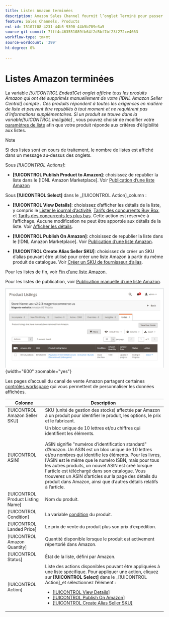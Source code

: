 ```yaml
---
title: Listes Amazon terminées
description: Amazon Sales Channel fournit l’onglet Terminé pour passer en revue les listes Amazon Marketplace terminées, qui peuvent être republiées lorsque vous le souhaitez.
feature: Sales Channels, Products
exl-id: 15107f08-4231-44b5-9390-44b5b709e3a5
source-git-commit: 7fff4c463551089fb64f2d5bf7bf23f272ce4663
workflow-type: tm+mt
source-wordcount: '399'
ht-degree: 0%

---
```


# Listes Amazon terminées

La variable _[!UICONTROL Ended]_Cet onglet affiche tous les produits Amazon qui ont été supprimés manuellement de votre [!DNL Amazon Seller Central] compte . Ces produits répondent à toutes les exigences en matière de liste et peuvent être republiés à tout moment et ne requièrent pas d’informations supplémentaires. Si un produit se trouve dans la variable_[!UICONTROL Ineligible]_ , vous pouvez choisir de modifier votre [paramètres de liste](./listing-settings.md) afin que votre produit réponde aux critères d’éligibilité aux listes.

>[!NOTE]
>
>Si des listes sont en cours de traitement, le nombre de listes est affiché dans un message au-dessus des onglets.

Sous _[!UICONTROL Actions]_:

- **[!UICONTROL Publish Product to Amazon]**: choisissez de republier la liste dans le [!DNL Amazon Marketplace]. Voir [Publication d’une liste Amazon](./publish-listings-manually.md)

Sous **[!UICONTROL Select]** dans le _[!UICONTROL Action]_column :

- **[!UICONTROL View Details]**: choisissez d’afficher les détails de la liste, y compris le [Lister le journal d’activité](./product-listing-details.md#listing-activity-log), [Tarifs des concurrents Buy Box](./product-listing-details.md#buy-box-competitor-pricing), et [Tarifs des concurrents les plus bas](./product-listing-details.md#lowest-competitor-pricing). Cette action est réservée à l’affichage. Aucune modification ne peut être apportée aux détails de la liste. Voir [Afficher les détails](./product-listing-details.md).

- **[!UICONTROL Publish On Amazon]**: choisissez de republier la liste dans le [!DNL Amazon Marketplace]. Voir [Publication d’une liste Amazon](./publish-listings-manually.md).

- **[!UICONTROL Create Alias Seller SKU]**: choisissez de créer un SKU d’alias pouvant être utilisé pour créer une liste Amazon à partir du même produit de catalogue. Voir [Créer un SKU de fournisseur d’alias](./create-alias-seller-sku.md).

Pour les listes de fin, voir [Fin d’une liste Amazon](./end-listings-manually.md).

Pour les listes de publication, voir [Publication manuelle d’une liste Amazon](./publish-listings-manually.md).

![Listes Amazon terminées](assets/amazon-ended-listings.png){width="600" zoomable="yes"}

Les pages d’accueil du canal de vente Amazon partagent certaines [contrôles workspace](./workspace-controls.md) qui vous permettent de personnaliser les données affichées.

| Colonne | Description |
|-----------------------------------|------------------------------------------------------------------------------------------------------------------------------------------------------------------------------------------------------------------------------------------------------------------------------------------------------------------------------------------------------------------------------------------------------------------------------------------------------------------------------------|
| [!UICONTROL Amazon Seller SKU] | SKU (unité de gestion des stocks) affectée par Amazon à un produit pour identifier le produit, les options, le prix et le fabricant. |
| [!UICONTROL ASIN] | Un bloc unique de 10 lettres et/ou chiffres qui identifient les éléments.<br><br>ASIN signifie &quot;numéros d’identification standard&quot; d’Amazon. Un ASIN est un bloc unique de 10 lettres et/ou nombres qui identifie les éléments. Pour les livres, l&#39;ASIN est le même que le numéro ISBN, mais pour tous les autres produits, un nouvel ASIN est créé lorsque l&#39;article est téléchargé dans son catalogue. Vous trouverez un ASIN d’articles sur la page des détails du produit dans Amazon, ainsi que d’autres détails relatifs à l’article. |
| [!UICONTROL Product Listing Name] | Nom du produit. |
| [!UICONTROL Condition] | La variable [condition](./product-listing-condition.md) du produit. |
| [!UICONTROL Landed Price] | Le prix de vente du produit plus son prix d’expédition. |
| [!UICONTROL Amazon Quantity] | Quantité disponible lorsque le produit est activement répertorié dans Amazon. |
| [!UICONTROL Status] | État de la liste, défini par Amazon. |
| [!UICONTROL Action] | Liste des actions disponibles pouvant être appliquées à une liste spécifique. Pour appliquer une action, cliquez sur **[!UICONTROL Select]** dans le _[!UICONTROL Action]_et sélectionnez l’élément :<ul><li>[[!UICONTROL View Details]](./product-listing-details.md)</li><li>[[!UICONTROL Publish On Amazon]](./publish-listings-manually.md)</li><li>[[!UICONTROL Create Alias Seller SKU]](./create-alias-seller-sku.md#region-specific)</li></ul> |
